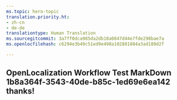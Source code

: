 ```yaml
---
ms.topic: hero-topic
translation.priority.ht:
- zh-cn
- de-de
translationtype: Human Translation
ms.sourcegitcommit: 3a7ff0dca985da2db18a0847d44e7fde298bae7a
ms.openlocfilehash: c6294e3b49c51ed9e498a102881884a3ad180d2f

---
```

## OpenLocalization Workflow Test MarkDown 1b8a364f-3543-40de-b85c-1ed69e6ea142 thanks!



<!--HONumber=Jul16_HO2-->


